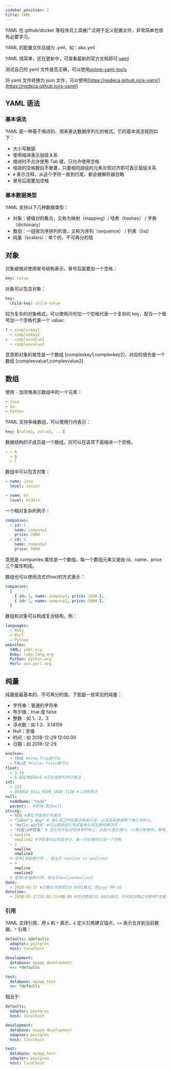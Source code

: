```yaml
---
sidebar_position: 2
title: YAML
---
```


YAML 在 github/docker 等程序员工具被广泛用于定义配置文件，非常简单也很有必要学习。

YAML 的配置文件后缀为 .yml，如：abc.yml

YAML 很简单，还在更新中，可查看最新的官方文档即可:[yaml](https://yaml.org/)

测试自己的 yaml 文件是否正确，可以使用[online-yaml-tools](https://onlineyamltools.com/validate-yaml)

将 yaml 文件转换为 json 文件，可以使用[https://nodeca.github.io/js-yaml/](https://nodeca.github.io/js-yaml/)


## YAML 语法

### 基本语法

YAML 是一种基于缩进的、用来表达数据序列化的格式。它的基本语法规则如下：

- 大小写敏感
- 使用缩进表示层级关系
- 缩进时不允许使用 Tab 键，只允许使用空格
- 缩进的空格数目不重要，只要相同层级的元素左侧对齐即可表示层级关系
- `#` 表示注释，从这个字符一直到行尾，都会被解析器忽略
- 冒号后面要加空格

### 基本数据类型

YAML 支持以下几种数据类型：

- 对象：键值对的集合，又称为映射（mapping）/ 哈希（hashes） / 字典（dictionary）
- 数组：一组按次序排列的值，又称为序列（sequence） / 列表（list）
- 纯量（scalars）：单个的、不可再分的值

## 对象

对象键值对使用冒号结构表示，冒号后面要加一个空格：

```yaml showLineNumbers
key: value
```

对象可以包含对象：

```yaml showLineNumbers
key:
  child-key: child-value
```

较为复杂的对象格式，可以使用问号加一个空格代表一个复杂的 key，配合一个冒号加一个空格代表一个 value:

```yaml showLineNumbers
? - complexkey1
  - complexkey2
: - complexvalue1
  - complexvalue2
```

意思即对象的属性是一个数组 [complexkey1,complexkey2]，对应的值也是一个数组 [complexvalue1,complexvalue2]

## 数组

使用 `-` 加空格表示数组中的一个元素：

```yaml showLineNumbers
- Java
- Go
- Python
```

YAML 支持多维数组，可以使用行内表示：

```yaml showLineNumbers
key: [value1, value2, ...]
```

数据结构的子成员是一个数组，则可以在该项下面缩进一个空格。

```yaml showLineNumbers
- - A
  - B
  - C
```

数组中可以包含对象：

```yaml showLineNumbers
- name: Java
  level: senior

- name: Go
  level: middle
```

一个相对复杂的例子：

```yaml showLineNumbers
companies:
  - id: 1
    name: company1
    price: 200W
  - id: 2
    name: company2
    price: 500W
```

意思是 companies 属性是一个数组，每一个数组元素又是由 id、name、price 三个属性构成。

数组也可以使用流式(flow)的方式表示：

```yaml showLineNumbers
companies:
  [
    { id: 1, name: company1, price: 200W },
    { id: 2, name: company2, price: 500W },
  ]
```

数组和对象可以构成复合结构，例：

```yaml showLineNumbers
languages:
  - Ruby
  - Perl
  - Python
websites:
  YAML: yaml.org
  Ruby: ruby-lang.org
  Python: python.org
  Perl: use.perl.org
```

## 纯量

纯量是最基本的、不可再分的值。下面是一些常见的纯量：

- 字符串：普通的字符串
- 布尔值：true 或 false
- 整数：如 1、2、3
- 浮点数：如 1.2、3.14159
- Null：空值
- 时间：如 2018-12-29 12:00:00
- 日期：如 2018-12-29

```yaml showLineNumbers
boolean:
  - TRUE #true,True都可以
  - FALSE #false，False都可以
float:
  - 3.14
  - 6.8523015e+5 #可以使用科学计数法
int:
  - 123
  - 0b1010_0111_0100_1010_1110 #二进制表示
null:
  nodeName: "node"
  parent: ~ #使用~表示null
string:
  - 哈哈 #默认不使用引号表示
  - "labor's day" # 单引号之中如果还有单引号，必须连续使用两个单引号转义。
  - "Hello world" #可以使用双引号或者单引号包裹特殊字符
  - "内容\n字符串" # 双引号不会对特殊字符转义，比如\n表示换行，\t表示制表符，等等。
  - newline
    newline2 #字符串可以拆成多行，每一行会被转化成一个空格
  - |
    newline
    newline2
  # 使用|保留换行符 , 相当于 newline \n newline2
  - >
    newline
    newline2
  # 使用>折叠换行符，相当于newlinenewline2
date:
  - 2018-02-17 #日期必须使用ISO 8601格式，即yyyy-MM-dd
datetime:
  - 2018-02-17T15:02:31+08:00 #时间使用ISO 8601格式，时间和日期之间使用T连接，最后使用+代表时区
```

### 引用

YAML 支持引用，用 `&` 和 `*` 表示，`&` 定义引用建立锚点，`<<` 表示合并到当前数据，`*` 引用：

```yaml showLineNumbers
defaults: &defaults
  adapter: postgres
  host: localhost

development:
  database: myapp_development
  <<: *defaults

test:
  database: myapp_test
  <<: *defaults
```

相当于:

```yaml showLineNumbers
defaults:
  adapter: postgres
  host: localhost

development:
  database: myapp_development
  adapter: postgres
  host: localhost

test:
  database: myapp_test
  adapter: postgres
  host: localhost
```